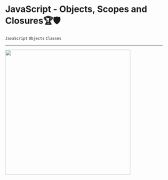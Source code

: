 # JavaScript - Objects, Scopes and Closures🏆🛡

`JavaScript` `Objects` `Classes`
<hr>
<img width="400px" src="https://th.bing.com/th/id/R.3cc44da2bb08433194e3b6068467e69b?rik=vvGnNtZz3%2bSOfQ&pid=ImgRaw&r=0">
